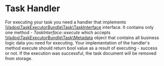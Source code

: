 Task Handler
=

For executing your task you need a handler that implements 
[\Vados\TaskExecutorBundle\Task\TaskInterface](../src/Task/TaskInterface.php) interface. It contains only one method - 
_TaskInterface::execute_ which accepts [\Vados\TaskExecutorBundle\Task\Metadata](../src/Task/Metadata.php) object that 
contains all business logic data you need for executing. Your implementation of the handler's method execute should 
return bool value as a result of executing - success or not. If the execution was successful, the task document will be 
removed from storage. 
